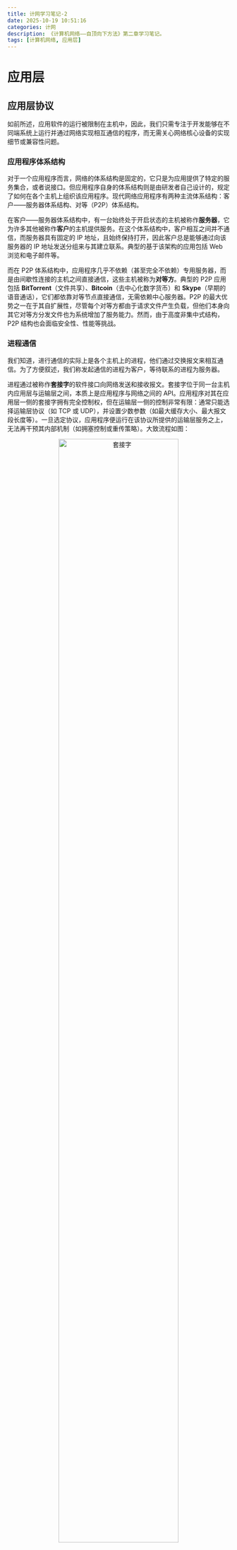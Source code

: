 ```yaml
---
title: 计网学习笔记-2
date: 2025-10-19 10:51:16
categories: 计网
description: 《计算机网络——自顶向下方法》第二章学习笔记。
tags: [计算机网络, 应用层]
---
```

# 应用层
## 应用层协议
如前所述，应用软件的运行被限制在主机中，因此，我们只需专注于开发能够在不同端系统上运行并通过网络实现相互通信的程序，而无需关心网络核心设备的实现细节或兼容性问题。

### 应用程序体系结构
对于一个应用程序而言，网络的体系结构是固定的，它只是为应用提供了特定的服务集合，或者说接口。但应用程序自身的体系结构则是由研发者自己设计的，规定了如何在各个主机上组织该应用程序。现代网络应用程序有两种主流体系结构：客户——服务器体系结构、对等（P2P）体系结构。

在客户——服务器体系结构中，有一台始终处于开启状态的主机被称作**服务器**，它为许多其他被称作**客户**的主机提供服务。在这个体系结构中，客户相互之间并不通信，而服务器具有固定的 IP 地址，且始终保持打开，因此客户总是能够通过向该服务器的 IP 地址发送分组来与其建立联系。典型的基于该架构的应用包括 Web 浏览和电子邮件等。

而在 P2P 体系结构中，应用程序几乎不依赖（甚至完全不依赖）专用服务器，而是由间歇性连接的主机之间直接通信，这些主机被称为**对等方**。典型的 P2P 应用包括 **BitTorrent**（文件共享）、**Bitcoin**（去中心化数字货币）和 **Skype**（早期的语音通话），它们都依靠对等节点直接通信，无需依赖中心服务器。P2P 的最大优势之一在于其自扩展性，尽管每个对等方都由于请求文件产生负载，但他们本身向其它对等方分发文件也为系统增加了服务能力。然而，由于高度非集中式结构，P2P 结构也会面临安全性、性能等挑战。

### 进程通信
我们知道，进行通信的实际上是各个主机上的进程，他们通过交换报文来相互通信。为了方便叙述，我们称发起通信的进程为客户，等待联系的进程为服务器。

进程通过被称作**套接字**的软件接口向网络发送和接收报文。套接字位于同一台主机内应用层与运输层之间，本质上是应用程序与网络之间的 API。应用程序对其在应用层一侧的套接字拥有完全控制权，但在运输层一侧的控制非常有限：通常只能选择运输层协议（如 TCP 或 UDP），并设置少数参数（如最大缓存大小、最大报文段长度等）。一旦选定协议，应用程序便运行在该协议所提供的运输层服务之上，无法再干预其内部机制（如拥塞控制或重传策略）。大致流程如图：

<figure style="text-align: center;">
  <img src="/illustrations/计网笔记2/1.png" alt="套接字" width="80%">
  <figcaption>套接字</figcaption>
</figure>

为了向服务器发送分组，我们需要服务器的地址和指定接收进程的标识符。在因特网中，主机由其 IP 地址唯一标识，而接收进程则通过目的端口号来指定。端口号的相关内容将在第3章介绍，IP 协议的细节则在第4章展开。

### 运输服务
我们会从四个方面来评估运输层协议能够提供的服务：可靠数据传输、吞吐量、定时和安全性。

- **可靠数据传输**指的是协议能够确保发送方发出的数据被接收方**正确、完整且按序**地交付，即使底层网络可能丢包、损坏或乱序。例如，TCP 通过确认、重传和校验机制实现可靠性，而 UDP 不提供此类保障。
- **吞吐量**指协议能为应用提供的可用带宽或数据传输速率。某些协议或网络环境可提供高吞吐量（如视频流所需的稳定带宽），而另一些则仅提供“尽力而为”的服务，实际吞吐量受网络拥塞等因素影响。具有吞吐量要求的应用被称作“带宽敏感的应用”，而没有要求的一般被称作弹性应用。
- **定时**涉及数据交付的延迟特性，如端到端时延、抖动或是否满足实时性要求。这对交互式应用（如语音通话、在线游戏）至关重要，但标准 TCP/UDP 本身不保证定时性能，需结合其他机制（如 QoS 或应用层优化）。
- **安全性**包括数据的机密性、完整性和端点认证。基础的运输层协议（如 TCP/UDP）不内置加密或认证，但可通过扩展（如 TLS/SSL）或使用安全协议（如 DTLS、QUIC 内置加密）来提供保护。

这四个维度共同决定了运输层协议是否适合特定应用的需求。在因特网中，主要提供两种运输层协议：**TCP** 和 **UDP**。

TCP 协议提供**面向连接的服务**和**可靠数据传输服务**。所谓面向连接，是指在应用层数据开始传输之前，TCP 要求客户和服务器先通过交换运输层控制信息完成**三次握手**，从而建立一条 TCP 连接；连接建立后，双方进程即可同时收发数据。通信结束后，还需通过**四次挥手**显式地拆除连接。而“可靠”如前所述，意味着 TCP 能确保所有数据被正确、完整且按序地交付给接收方。

需要说明的是，TCP 本身不提供安全性。为了实现加密、身份认证和数据完整性保护，通常会在 TCP 之上叠加 **SSL/TLS**（安全套接层/传输层安全）协议。SSL/TLS 并非独立的运输层协议，而是位于应用层与 TCP 之间的一层安全增强机制——应用数据先由 SSL/TLS 加密封装，再交由 TCP 传输。因此，像 HTTPS、安全邮件等，本质上是“**应用层 + SSL/TLS + TCP**”的组合，既保留了 TCP 的可靠性，又获得了端到端的安全保障。

UDP 协议则是一种**轻量级、无连接**的运输层协议，仅提供**最小限度的传输服务**。它在发送数据前**无需建立连接**，也不保证数据的可靠交付——既不重传丢失的报文，也不确保顺序或完整性。此外，UDP **没有流量控制和拥塞控制机制**，发送方可以以任意速率发送数据，即使网络已拥塞。这种“尽力而为”的设计使其开销极低、延迟小，适用于对实时性要求高、能容忍少量丢包的应用，如视频会议、在线游戏和 DNS 查询。

### 应用层协议
终于，我们来谈到这一节的标题了。应用层协议定义了运行在不同端系统上的应用程序进程之间如何交换报文。具体而言，它规定了以下内容：  

- **报文类型**，例如请求报文与响应报文；  
- **报文的语法**，即报文的结构、包含哪些字段以及各字段的格式；  
- **字段的语义**，也就是每个字段所表达的具体含义；  
- **通信规则**，包括一个进程在何种条件下发送报文，以及如何对收到的报文进行响应。  

有些应用层协议是由 RFC 文档定义的，属于公开标准，任何人都可以自由实现和使用；而另一些则是专有协议，由特定公司或组织私有控制，通常不公开细节或限制使用。需要注意的是，应用层协议本质上是应用程序的一部分，而非整个应用程序本身。

## Web 和 HTTP
### HTTP 概况
Web 的应用层协议是超文本传输协议（HyperText Transfer Protocol, HTTP），它是客户——服务器架构的。Web 页面由多个对象组成，每个对象是一个可通过 **URL**（统一资源定位符）寻址的文件。大多数 Web 页面包含一个 HTML 基础文件以及若干被引用的对象（如图片、样式表、脚本等），HTML 文件通过这些对象的 URL 在页面中引用它们。Web 服务器实现了 HTTP 协议的服务器端，负责存储这些 Web 对象，并响应客户端的请求。

HTTP 定义了 Web 客户端向服务器请求 Web 页面的方式，以及服务器向客户端传送页面的规则。当用户请求一个页面时，浏览器（作为 HTTP 客户端）会向目标服务器发送一个 HTTP 请求报文，指定所需资源的 URL；服务器随后处理该请求，并返回相应的 HTTP 响应报文，其中包含所请求的 Web 对象（如 HTML 文件或其他资源）。

HTTP 采用 TCP 作为运输协议，客户端与服务器在传输数据前先建立 TCP 连接，之后就可以通过套接字接口访问 TCP。

事实上，HTTP 是一个无状态协议，因为它不会保存关于客户的任何信息。正因如此，即使客户短时间内多次请求同一个对象，服务器也总会做出相同的反应。

### 持续/非持续连接
在许多因特网应用程序中，客户和服务器需要在较长时间内进行多次交互，客户会发送一系列请求，服务器也需要对每个请求作出响应。这种交互是通过 TCP 进行的，因此，是所有请求——响应对共同使用一个 TCP 还是每个请求——响应对使用单独的 TCP 会是相当重要的一个设计选择。我们将前一种称之为持续连接，后一种则称作非持续连接。HTTP 默认采用持续连接以提升效率，但也可配置为非持续连接。

为了对比两者的时间差异，我们需要引入往返时间（Round-Trip Time, RTT）。RTT 是指一个小数据包从发送方发出，到达接收方后立即返回确认，再回到发送方所经历的总时间。它反映了网络链路的延迟特性，包含了传播时延、排队时延、处理时延等，但通常不包括数据传输时延（因为使用的是小探测包）。

在非持续连接模式下，每次请求一个 Web 对象都需要经历完整的 TCP 三次握手和一次 HTTP 请求——响应交互。具体过程如下：

1. **TCP 三次握手**：客户端发送 SYN（第 1 步），服务器回复 SYN-ACK（第 2 步），客户端再发送 ACK（第 3 步）。前两步构成 1 个 RTT，第 3 步的 ACK 通常与后续的 HTTP 请求合并发送，因此握手阶段至少消耗 1 个 RTT。
2. **HTTP 请求与响应**：客户端发送 HTTP 请求，服务器返回响应对象，这一来一回再消耗1个 RTT以及传输 HTML 文件的时间。

因此，获取一个 Web 对象在非持续连接下总共需要约 2 个 RTT + 传输 HTML 文件的时间。相比之下，在持续连接下，TCP 连接在多个请求之间复用，理论上可以节省“对象数 - 1”个 RTT 的时间。

此外，非持续连接需要为每个请求单独建立和维护一个 TCP 连接，而每个连接都需分配独立的 TCP 缓冲区并维护相应的状态变量，这无疑会给客户端和服务器带来显著的资源开销和管理负担，也是非持续连接明显的缺陷之一。

### HTTP 报文格式
HTTP 报文分为请求报文和响应报文。
1. 请求报文
  下图是一个典型的 HTTP 请求报文：
  <figure style="text-align: center;">
    <img src="/illustrations/计网笔记2/2.png" alt="请求报文" width="60%">
  </figure>

  我们可以看到，报文是用 ASCII 文本书写的，每行以回车换行符结束。HTTP 报文的第一行是**请求行**，其后继的行叫**首部行**。请求行有三个字段：方法字段、URL 字段、HTTP 版本字段。方法字段可以取几种不同的值，包括 GET, POST, HEAD, PUT 和 DELETE，绝大部分使用 GET 方法。
  
  首部行中的 `Host: www.someschool.edu` 指明了所请求对象所在的主机。尽管客户端已经与该主机建立了 TCP 连接，这一行仍是必要的。实际上，`Host` 首部是 HTTP/1.1 的强制要求，我们将在之后说明这一点。

  通过包含 `Connection: close` 首部，浏览器明确告知服务器：不要使用持续连接，在发送完所请求的对象后立即关闭该 TCP 连接。

  `User-Agent` 首部用于标识发起请求的客户端类型，例子中的 `Mozilla/5.0` 通常表示 Firefox 浏览器。服务器可利用这一信息，为不同用户代理提供同一资源的**适配版本**（尽管这些版本共享相同的 URL）。

  最后，`Accept-Language: fr` 表示用户偏好法语版本的内容（如果服务器支持）；否则，服务器将返回默认语言版本。这类首部属于 HTTP 的**内容协商机制**，`Accept-Language` 仅是其中一种，其他还包括 `Accept`、`Accept-Encoding` 等，用于实现更智能、个性化的资源交付。

  然后我们来看请求报文的通用格式：

  <figure style="text-align: center;">
    <img src="/illustrations/计网笔记2/3.png" alt="通用格式" width="60%">
    <figcaption>通用格式</figcaption>
  </figure>

  多出的一个部分是实体体，它位于一个空行后面，使用 GET 方法时该实体体为空，当使用 POST 方法时才被使用。当用户提交表单时，HTTP 客户常使用 POST 方法，如使用搜索引擎时。此时 Web 页面内容依赖于表单内容，因此实体体包含的就是表单的输入值。

  当然，用表单生成的请求报文并不一定使用 POST 方法，也常常使用 GET 方法。当 HTML 表单的 `method` 属性设为 `GET`（或未指定，默认为 `GET`）时，浏览器会将表单字段及其值编码为查询字符串，并附加在请求 URL 的 `?` 之后，然后通过 HTTP GET 请求发送给服务器。例如，一个包含用户名和密码的登录表单若使用 GET，可能会生成如下 URL：

  ```
  https://example.com/login?username=alice&password=secret
  ```

  这种方式简单直观，适用于无副作用的查询操作（如搜索、筛选），但不适合传输敏感信息（因参数会暴露在 URL 中，可能被日志、浏览器历史记录泄露）或大量数据（受 URL 长度限制）。相比之下，POST 方法将表单数据放在 HTTP 报文的**请求体**（body）中，更安全、容量更大，常用于提交、上传等操作。因此，选择 GET 还是 POST，不仅影响报文结构，也关乎安全性与语义正确性。

  HEAD 方法与 GET 类似，但服务器在响应中只返回首部，常被用于调试跟踪。PUT 用于向指定的 URL 上传或替换资源。DELETE 方法允许用户或程序删除 Web 服务器上的对象。

2. 响应报文
  下图是一个典型的 HTTP 响应报文：
  <figure style="text-align: center;">
    <img src="/illustrations/计网笔记2/4.png" alt="响应报文" width="60%">
  </figure>

  了解过请求报文，响应报文的结构也明显了许多。这个报文包含三部分：状态行、首部行、实体体。这里的实体体是报文的主要部分，包含了所请求的对象本身。状态行有三个字段协议版本字段、状态码和相应状态信息。这个例子中，状态行说明了服务器正在使用 HTTP/1.1，并且服务器成功找到了并正在发送所请求的对象。

  首部行中的 `Connection: close` 表示服务器在发送完该响应后将关闭当前 TCP 连接，不再复用该连接处理后续请求。

  `Date` 首部指示的是服务器**生成并发送该响应报文的日期和时间**，而非对象本身的创建或最后修改时间——它记录的是服务器从文件系统检索对象、封装进响应并发出的确切时刻。

  `Server` 首部用于标识生成响应的服务器软件类型（如 `Apache/2.4.1`），其作用类似于请求中的 `User-Agent` 首部，帮助客户端了解服务器环境。

  `Last-Modified` 首部给出了对象在服务器上**最后被创建或修改的时间**，这对缓存机制至关重要：无论是浏览器本地缓存还是网络中的代理缓存，都依赖该字段判断缓存副本是否仍然有效。

  `Content-Length` 指明了响应实体体（即实际对象内容）的字节长度，使客户端能准确识别报文边界并高效处理数据。

  `Content-Type` 则声明了实体体中数据的 MIME 类型（如 `text/html`）。**对象的类型应由该首部字段正式指定，而非依赖文件扩展名**，这是 Web 内容正确解析的基础。

  然后我们来看响应报文的通用格式：

  <figure style="text-align: center;">
    <img src="/illustrations/计网笔记2/5.png" alt="通用格式" width="60%">
    <figcaption>通用格式</figcaption>
  </figure>

  我们补充说明一下状态码和对应的短语：
  - **200 OK**：请求成功，所请求的对象包含在响应报文中。  
  - **301 Moved Permanently**：请求的对象已被永久移至新位置，新的 URL 会在响应的 `Location` 首部中给出；客户端通常会自动跳转到该新地址。  
  - **400 Bad Request**：通用的客户端错误，表示服务器无法理解该请求（如语法错误）。  
  - **404 Not Found**：服务器找不到所请求的资源（例如文件或页面不存在）。  
  - **505 HTTP Version Not Supported**：服务器不支持请求中使用的 HTTP 协议版本。

### HTTP 扩展机制
#### cookie
我们知道 HTTP 服务器是无状态的，但一个 Web 站点通常希望能识别客户。为此，HTTP 使用 cookie，它允许站点对用户进行跟踪。cookie 技术包含四个组件：

1. HTTP 响应报文的一个 cookie 首部行
2. HTTP 请求报文的一个 cookie 首部行
3. 用户主机保留有一个 cookie 文件，并由用户的浏览器进行管理
4. Web 站点有一个后端数据库

具体流程可以参考下图，画的还是蛮明显的：
<figure style="text-align: center;">
  <img src="/illustrations/计网笔记2/6.png" alt="cookie 跟踪流程" width="60%">
  <figcaption>cookie 跟踪流程</figcaption>
</figure>

#### Web 缓存
Web 缓存器（也称为代理服务器）位于客户端与源服务器之间，用于临时存储用户最近请求过的 Web 对象副本。它通常配备专用的磁盘存储空间，并可被配置为接收用户浏览器发出的所有 HTTP 请求——即浏览器将请求首先发送给缓存器，而非直接访问源服务器。

Web 缓存器通常由 ISP、企业或学校等机构部署，其部署主要有两个原因：

首先，能够显著降低用户请求的响应时间。当用户与源服务器之间的链路带宽受限（即存在瓶颈），而用户与缓存器之间拥有高速连接（这在局域网或本地网络中很常见）时，若所请求的对象已在缓存中，缓存器便可立即返回该对象，无需等待远端服务器响应。

其次，还可以大幅减少机构接入链路的互联网流量。通过在本地满足大量重复请求，缓存器有效降低了对外带宽消耗。这使得机构（如公司或大学）无需频繁升级网络带宽，从而节省成本。此外，大规模部署 Web 缓存还能从整体上减轻因特网的 Web 流量负载，提升全网应用的性能和可扩展性。

#### 条件 GET 方法
尽管高速缓存能够显著减少用户的响应时间，但也引入了一个新的问题，就是缓存器中的对象副本可能已经过时。解决这个方法的一种机制是利用 HTTP 协议的条件 GET 方法，它允许缓存器证实它的对象是最新的。当请求报文使用 GET 方法并且包含一个`If-Modified-Since:`的首部行，它就是一个条件 GET 请求报文。

具体操作如下：

1. **缓存器发起条件 GET 请求**：  
   当缓存器收到用户对某对象的请求，且该对象在缓存中存在但可能已过期时，缓存器不会直接返回旧副本，而是向源服务器发送一个 **条件 GET 请求**。该请求使用 `GET` 方法，并在首部中包含 `If-Modified-Since` 字段，其值为缓存中该对象的 `Last-Modified` 时间。

   示例：
   ```http
   GET /index.html HTTP/1.1
   Host: www.example.com
   If-Modified-Since: Mon, 10 Oct 2025 08:00:00 GMT
   ```

2. **服务器判断资源是否更新**：  
   源服务器收到该请求后，检查所请求对象的当前 `Last-Modified` 时间：
   - 如果**未修改**，服务器返回 **`304 Not Modified`** 响应，**不携带实体体**；
   - 如果**已修改**，则返回 **`200 OK`**，并在响应体中附上**最新的完整对象**。

3. **缓存器根据响应更新行为**：
   - 若收到 `304 Not Modified`，缓存器知道原有副本仍然有效，可安全地将其返回给用户，并可更新缓存的过期时间；
   - 若收到 `200 OK` 和新内容，则用新对象**替换缓存中的旧副本**，再返回给用户。

## 电子邮件
因特网电子邮件系统包含三个部分：用户代理、邮件服务器和简单邮件传输协议（Simple Mail Transfer Protocol, SMTP）。用户代理是用户与邮件系统交互的界面，用于撰写、发送、阅读、回复和转发邮件。每位用户都在某个邮件服务器上拥有一个邮箱，用于存储发给该用户的邮件，由邮件服务器负责管理和维护。典型的流程是：发送方通过其用户代理撰写邮件，提交给发送方的邮件服务器；该服务器使用 SMTP 将邮件传送到接收方的邮件服务器；最后，接收方的邮件服务器将邮件存入收件人的邮箱中，等待用户通过其用户代理读取。如果发送方的服务器无法将邮件交付给接收方的服务器，它就会在报文队列中保持该报文并且以后再尝试发送，通常每半个小时尝试一次，如果一段时间后仍不成功，就删除该文件并用邮件通知发送方。

具体流程可以参考下图：
<figure style="text-align: center;">
  <img src="/illustrations/计网笔记2/7.png" alt="报文发送流程" width="80%">
  <figcaption>报文发送流程</figcaption>
</figure>

### SMTP
电子邮件系统主要使用的应用层协议是 SMTP，它使用 TCP 运输服务。同 HTTP 一样，SMTP 也包含客户端和服务器端两个部分。下面是一个典型的客户（C）和服务器（S）之间交换报文文本的例子：
<figure style="text-align: center;">
  <img src="/illustrations/计网笔记2/8.png" alt="客户——服务器对话" width="60%">
  <figcaption>客户——服务器对话</figcaption>
</figure>

可以看到，在建立了 TCP 连接之后，服务器会主动发送 220 响应，表示服务已准备好。在交代基本信息后（服务器回复 250 表示请求的操作已完成），客户发送 `DATA` 表示将要发送邮件，服务器如果准备好接收邮件内容，就会回复 354，客户的邮件发送以 `.` 结束，然后服务器回复 250。最后，客户会发送 `QUIT`，服务器回应 221，表示 SMTP 会话结束，即将关闭 TCP 连接。整个流程相当清晰。

对比 HTTP，可以发现，HTTP 主要是一个**拉协议**，客户端主动发起请求（“拉取”数据），服务器被动响应；而像 SMTP 这样的邮件传输协议则更接近推协议——发送方主动将数据“推送”给接收方服务器。也就是说，HTTP 是一个同步的、请求驱动的协议，SMTP 是一个异步的、消息推送式的协议。另外，受限于其设计年代，SMTP 要求邮件内容必须使用 7 位 ASCII 字符，无法直接传输二进制数据（如图片、音频等），必须依赖 MIME 等扩展机制进行编码；而 HTTP 从一开始就支持任意类型的数据，无此限制。最后，在处理包含文本和图像等多部分内容的文档时，HTTP 采用分离对象的方式：HTML 文件与图像、样式表等分别作为独立资源，通过多个请求获取；而 SMTP 将所有内容（包括附件）打包在单一邮件报文中，作为一个整体传输。

### 邮件报文格式
发送电子邮件时，邮件报文必须包含一个**首部**，其中包含描述邮件环境的元信息（如发件人、收件人、主题等），首部与报文体之间用一个**空行**分隔。首部中的每一行由**关键字、冒号和对应的值**组成（例如 `From: alice@example.com`），这与 HTTP 报文的首部格式类似。其中一些首部字段是**必需的**（如 `From`、`To`、`Date`），而另一些则是**可选的**（如 `Subject`、`Reply-To`等）。

> 注意：SMTP 并不是根据邮件首部中的信息来进行对话的。它在传输过程中通过 `MAIL FROM` 和 `RCPT TO` 等命令交换控制信息，完成路由和投递决策。这些命令完全由用户代理决定并生成，邮件内容会被完整地作为数据传递过去。邮件首部中的信息主要是供用户代理显示和使用，SMTP 服务器在传输时并不依赖这些字段。

### 邮件访问协议
我们会发现整个邮件发送流程中还缺失了一环，也就是接收方从用户代理获得邮件服务器上面的邮件。因为取报文是一个拉操作，但 SMTP 是一个推协议。为此需要引入特殊的邮件访问协议来解决这个问题，包括**第三版的邮局协议（Post Office Protocol-Version 3, POP3）**、**因特网访问协议（Internet Mail Access Protocol, IMAP）**、HTTP。

1. POP3
  POP3 是一个极其简单的邮件访问协议。建立 TCP 连接后，POP3 会按照三个阶段进行工作：特许、事务处理及更新。在特许阶段，用户代理以明文形式发送用户名和密码，供服务器对用户进行身份验证。在事务处理阶段，用户代理从服务器取回报文，同时，用户代理还能对报文做或取消删除标记，以及获取邮件的统计信息。在客户发出了 `quit` 命令后的更新阶段，用户代理将删除被标记为删除的报文，然后结束会话。

  在 POP3 的工作过程中，用户代理发出一些命令，服务器会对每个命令作出回答，`+OK (可能的数据)` 表示命令正常，`- ERR` 则表示命令出现了差错。

  特许阶段主要的命令是 `user <user name>` 和 `pass <password>`，用于向服务器提供用户名和密码，以完成身份验证。

  事务处理阶段有四个命令：`list` 用于要求服务器列出所有储存的报文的长度，`retr` 用于获取报文内容，`dele` 用于标记删除，`quit` 用于退出。如果用户选择下载并保留，那么不会发送 `dele` 命令，此时从其它机器仍能下载；如果下载并删除，就无法再下载。

  可以看到，POP3 期间，服务器临时保存了要被删除的报文的状态信息，但并不会在会话过程中携带状态信息，这极大地简化了 POP3 的实现。

2. IMAP
  在 POP3 协议下，用户无法在服务器上创建远程文件夹或将邮件在文件夹之间移动，这严重限制了邮件管理的灵活性，而 IMAP 协议则有效解决了这一问题。

  IMAP 将每封邮件与一个文件夹关联：当邮件首次到达服务器时，默认归属于收件人的 **INBOX** 文件夹。用户随后可以将邮件移动到自己创建的新文件夹中，进行阅读、删除、归档等操作。IMAP 提供了专门的命令，支持用户创建文件夹、在文件夹间移动邮件，以及在远程文件夹中按指定条件（如发件人、主题、日期等）查询匹配的邮件。

  值得注意的是，与无状态的 POP3 不同，IMAP 服务器会维护用户的会话状态信息，包括文件夹名称、各邮件与文件夹的关联关系等，从而实现跨设备一致的邮件管理体验。

  IMAP 的另一个重要特性是支持**部分获取邮件内容**。例如，用户代理可以仅获取某封邮件的首部，或只下载一个多部分 MIME 邮件中的特定部分（如文本正文，而不下载附件）。这一功能在用户代理与邮件服务器之间使用低带宽连接（如早期的拨号调制解调器）时尤为有用：用户无需下载整封邮件，尤其可以避免传输可能包含音频、视频等大体积附件的邮件，从而节省时间和带宽。

3. 基于 Web 的电子邮件
  此时，用户代理就是普通的 Web 浏览器，用户与远程邮箱之间的通信完全通过 HTTP 进行。在这种模式下，用户撰写并发送的邮件也是通过 HTTP 请求提交给邮件服务器，而非直接使用 SMTP 协议。邮件服务器在接收到 HTTP 请求后，再在后端通过 SMTP 将邮件转发至目标服务器。

## DNS
主机的标识方式有多种。一种是使用便于人类记忆的**主机名**（如 `www.baidu.com`），但它几乎不包含主机在因特网中位置的信息，且长度不固定、由字母和数字混合组成，难以被路由器高效处理。  

另一种是使用 **IP 地址** 进行标识。以 IPv4 为例，它由 4 个字节（32 位）组成，每个字节用 0 到 255 之间的十进制数表示，并用句点分隔，例如 `192.168.1.1`。这种格式不仅便于阅读，还体现了**层次化的网络结构**：从左到右，地址的范围由宽泛逐渐细化，前几位通常表示网络部分，后几位标识该网络中的具体主机，从而支持高效路由与寻址。

### DNS 服务
如前所述，主机名有两种标识方式，人类倾向于便于记忆的主机名，但路由器倾向于结构化的 IP 地址。为此我们需要能够进行主机名到 IP 地址转换的目录服务，这就是域名服务（Domain Name System, DNS）的主要任务。DNS 是一个分布式、分层的数据库系统，由全球范围内的 DNS 服务器协同实现；同时，它也是一套应用层协议，允许主机通过标准查询机制访问该数据库。DNS 服务器通常运行在 Unix 系统上，使用如 BIND（Berkeley Internet Name Domain）等软件。DNS 协议主要运行在 UDP 之上，使用 53 号端口。

DNS 通常是其他应用层协议所使用的，包括我们之前了解了的 HTTP 和 SMTP。可以预想到的是，DNS 不止可以提供从主机名到 IP 地址的转换服务。事实上，DNS 还提供多种关键服务，包括：  
- **主机别名**：允许为同一主机设置易记或用途明确的别名；  
- **邮件服务器别名**：指定接收某域名邮件的邮件服务器；  
- **负载分配**：通过返回多个 IP 地址实现简单的轮询式负载均衡，将用户请求分散到多个服务器，提升系统可扩展性与可靠性。  

这些功能使 DNS 成为互联网基础设施中不可或缺的组成部分，远超一个简单的“名字到地址”的映射工具。

### DNS 工作原理
当主机上的某个应用程序需要将主机名解析为 IP 地址时，它会调用本地的 DNS 客户端（通常通过操作系统提供的解析库），并传入待查询的主机名。随后，本地 DNS 解析器会向网络中的 DNS 服务器发送一个 DNS 查询报文。经过一段时间，它会收到一个包含所请求映射关系的 DNS 响应报文。最终，解析结果会被返回给最初发起请求的应用程序，供其建立网络连接使用。

最容易想到的一种设计是使用单一的 DNS 服务器来存储所有主机名与 IP 地址的映射，但这种集中式架构显然无法满足当今因特网的需求。它存在单点故障、通信容量、时延、维护困难等诸多致命缺陷。因此，现代 DNS 采用了分布式数据库架构，通过分层、分布在全球的 DNS 服务器协同工作，既提升了系统的可靠性与可扩展性，又有效降低了查询时延和管理开销。

#### 分布式、层次数据库
DNS 服务器大致分为三种：根 DNS 服务器、顶级域（Top-Level Domain, TLD）DNS 服务器和权威 DNS 服务器。这些服务器按如图所示的方式组织起来：
<figure style="text-align: center;">
  <img src="/illustrations/计网笔记2/9.png" alt="DNS 服务器层次" width="80%">
  <figcaption>DNS 服务器层次</figcaption>
</figure>

1. 根 DNS 服务器
  全球共有 13 组逻辑根服务器，它们提供 TLD 服务器的 IP 地址，引导解析过程进入下一阶段。
2. TLD 服务器
  对于每个通用顶级域（如 `.com`、`.org`、`.net`、`.edu`、`.gov`）以及国家代码顶级域（如 `.uk`、`.fr`、`.ca`、`.jp`），都设有对应的 TLD 服务器。支撑这些 TLD 的网络基础设施通常规模庞大且高度复杂，其核心作用是当收到域名查询时，返回负责该域名的权威 DNS 服务器的 IP 地址，引导解析过程进入再下一阶段。
3. 权威 DNS 服务器
  权威 DNS 服务器储存了将主机名字映射为 IP 地址的具体 DNS 记录。

除此之外，还有一种相当重要的 DNS 服务器，它被称作本地 DNS 服务器。它并不属于 DNS 服务器的官方层次结构中，但在实际解析过程中相当重要。它通常由 ISP 提供，并通过 DHCP 自动配置到主机。用户主机发起域名解析时，首先联系的就是这台本地 DNS 服务器，然后本地 DNS 服务器会代表用户递归地遍历 DNS 层次结构完成查询，并将结果缓存，以加速后续相同请求。由于它通常部署在用户附近，不仅能显著降低解析延迟，还能有效减轻全球 DNS 服务器的负载。

因此，真实的 DNS 服务器的交互应该是如下图所示的：
<figure style="text-align: center;">
  <img src="/illustrations/计网笔记2/10.png" alt="DNS 服务器交互" width="40%">
  <figcaption>DNS 服务器交互</figcaption>
</figure>

事实上，权威 DNS 服务器可以进一步将子域的解析权委派出去，从而形成比“根 → TLD → 权威”更复杂的多级 DNS 结构。通常，TLD 服务器并不直接知道某主机的最终权威服务器，而仅知道该域名的**父级 DNS 服务器**；随后，该父级服务器再指向更具体的**子域权威服务器**。因此，一次完整的 DNS 查询往往需要跨越三层以上的服务器，而非简单的三层结构。

DNS 查询分为**递归查询**和**迭代查询**两种方式。  
- 在**递归查询**中，DNS 服务器收到请求后，会**代表客户端全程完成解析**，最终直接返回最终结果（或错误），客户端只需等待即可；  
- 在**迭代查询**中，DNS 服务器若无法直接回答，会返回**下一个应查询的服务器地址**，由客户端（或上一级服务器）自行继续查询。

在实际的 DNS 解析过程中，一般主机向本地 DNS 服务器发起的是递归查询，而本地 DNS 服务器向根、TLD、权威等服务器发起的则是迭代查询。这种混合模式兼顾了用户体验（客户端只需发一次请求）和系统可扩展性（避免根服务器等承担递归负担）。

#### DNS 缓存
DNS 系统另一个非常重要的特性是**缓存机制**，其原理就是本地 DNS 服务器会将先前查询到的主机名与 IP 地址的映射关系临时存储在缓存中。当后续收到相同查询时，可直接返回缓存结果，无需再次遍历整个 DNS 层次结构。为保证数据的时效性，每条缓存记录都附带一个生存时间（Time To Live, TTL），通常为数小时至两天，超时后即被自动丢弃，以确保解析结果不会长期滞后于实际变更。

另外，本地 DNS 服务器不止可以储存主机名的映射，它同样能够缓存 TLD 服务器的 IP 地址。因此，绝大多数情况下，根服务器都被跳过了。

### DNS 记录和报文
#### 资源记录
所有共同构成 DNS 分布式数据库的 DNS 服务器都存储着**资源记录**（Resource Record, RR），这些记录提供了主机名到 IP 地址的映射等信息。每条 DNS 响应报文通常包含一条或多条资源记录。

RR 是一个包含了下列字段的四元组：
$$(Name, Value, Type, TTL)$$

TTL 如前所述是生存时间，而 Name 和 Value 的值取决于 Type：

- **A 记录**（Address）：将主机名映射到 IPv4 地址。  
  格式：`(Name=主机名, Value=IP地址, Type=A)`  
  示例：`(relay1.bar.foo.com, 145.37.93.126, A)`

- **NS 记录**（Name Server）：指定负责某域名的权威 DNS 服务器。  
  格式：`(Name=域名, Value=权威 DNS 服务器主机名, Type=NS)`  
  示例：`(foo.com, dns.foo.com, NS)`  
  用于在 DNS 查询链中引导解析过程。

- **CNAME 记录**（Canonical Name）：为主机名定义一个别名，指向其规范（真实）主机名。  
  格式：`(Name=别名, Value=规范主机名, Type=CNAME)`  
  示例：`(foo.com, relay1.bar.foo.com, CNAME)`

- **MX 记录**（Mail eXchanger）：指定接收某域名邮件的邮件服务器的规范主机名。  
  格式：`(Name=域名, Value=邮件服务器主机名, Type=MX)`  
  示例：`(foo.com, mail.bar.foo.com, MX)`  
  允许邮件服务器使用与 Web 服务器等相同的别名；要获取邮件服务器地址，应查询 MX 记录；获取其他服务地址，则应查询 CNAME 或 A 记录。

可以看到，前文提到的 DNS 的其他功能（主机别名和邮件服务器别名）正是通过 **CNAME** 和 **MX** 记录来实现的。

#### DNS 报文
DNS 报文格式如图所示：
<figure style="text-align: center;">
  <img src="/illustrations/计网笔记2/11.png" alt="DNS 报文格式" width="65%">
  <figcaption>DNS 报文格式</figcaption>
</figure>

1. 首部区域
  DNS 报文的前 12 个字节为**首部区域**，包含 6 个字段，用于描述报文的基本信息。第一个字段是**标识符**，用于匹配查询请求与对应的响应。随后是**标志字段**，包含多个关键标志位：  
  - **QR**（Query/Response）：指示报文类型，0 表示查询，1 表示回答；  
  - **AA**（Authoritative Answer）：仅在回答报文中有效，置位时表示该服务器是所查询域名的权威 DNS 服务器；  
  - **RD**（Recursion Desired）：由客户端设置，表示希望服务器执行递归查询；  
  - **RA**（Recursion Available）：由服务器在回答中设置，表示自身支持递归查询。  

  首部最后四个字段为**数量字段**，分别指明问题数、回答资源记录数、权威资源记录数和附加资源记录数，其含义不言自明。

2. 问题区域  
  问题区域包含本次 DNS 查询的具体信息，包含正在被查询的主机名和问题类型。

3. 回答区域  
  回答区域包含一条或多条 RR，用于响应查询请求。例如，若查询类型为 A，则回答中会包含对应的 IP 地址记录。

4. 权威区域
  权威区域包含了其他权威服务器的记录。

5. 附加区域
  附加区域包含与查询相关的额外资源记录，用于提供辅助信息。例如，当响应中包含一条 MX 记录时，通常会在此区域附带该邮件服务器对应的 A 记录（即其 IP 地址），以避免客户端再次发起查询，从而提高解析效率。

#### DNS 记录的添加
当一个组织获得域名的管理权后，它并不会直接向全球 DNS 数据库写入数据，而是通过权威 DNS 服务器间接完成这一过程。具体来说，组织会在自己的权威服务器上维护一个**区域文件**，其中包含该域名下的各种资源记录。这些记录定义了域名与其对应 IP 地址或服务的映射关系。对于公共域名，域名注册商或 DNS 托管服务商通常提供可视化的管理界面，用户在其中添加或修改记录后，系统会自动更新相应的区域文件，并在权威 DNS 服务器上生效。随后，这些更新会通过 DNS 层级体系被逐级缓存和传播，从而成为全球可查询的 DNS 数据。

## P2P 文件分发
之前的三个应用均采用客户端—服务器架构，高度依赖始终在线的基础设施服务器。而接下来要介绍的 P2P 架构则几乎不依赖此类中心化服务器。

一个典型的 P2P 应用是用于文件分发的 BitTorrent。在 BitTorrent 的术语中，参与某一特定文件分发的所有对等方组成的集合被称为一个“洪流”（torrent）。在该洪流中，对等方彼此交换等长的文件块（chunk），典型块大小为 256 KB。当一个对等方首次加入洪流时，它尚未拥有任何文件块。随着时间推移，它逐步下载并累积越来越多的块；与此同时，它也会将已获得的块上传给其他对等方。一旦某个对等方完整获取了整个文件，它可以选择立即离开洪流，也可以继续留在洪流中，为其他对等方上传数据。此外，任何对等方都可能在仅持有部分文件块时中途离开洪流，并在之后重新加入。

我们可以看出，相比传统的客户端—服务器架构，P2P 架构能显著缩短文件分发所需的时间。

### BitTorrent 工作原理
在每个洪流中，都有一个基础设施节点，一般称作**追踪器**。当一个对等方加入洪流时，它会向追踪器注册自己，并且周期性地通知追踪器它仍在洪流中。通过这样的方式，追踪器可以实时了解洪流中对等方的状况。

当一个新的对等方加入洪流时，追踪器会随机选取当前仍在该洪流中的一组对等方，并将其 IP 地址返回给新加入者。随后，该对等方会尝试与这些节点建立并行的 TCP 连接。随着时间推移，部分连接的对等方可能离开洪流，同时也会有其他新的对等方主动尝试与它建立连接。

在任意给定时刻，每个对等方都持有该文件的块的一个子集，且不同对等方所拥有的子集通常各不相同。此时，每个对等方会通过 TCP 向其相邻对等方查询对方所拥有的块列表，并针对自身尚未获取的块发起请求。

此时，对等方面临两个决策，一是选择请求哪些块，二是决定向哪些发出请求的邻居发送自己拥有的块。在选择请求块时，通常采用“最稀缺优先”策略——即优先下载当前洪流中最稀有的块。这种策略有助于均衡各块在洪流中的分布，防止某些块因数量过少而成为分发瓶颈，从而提升整体传输效率。在决定响应哪些请求时，对等方通常会优先向那些能最快为其提供数据的邻居发送块，这些被选中的高速邻居被称为“疏通”节点。此外，每隔 30 秒，每个对等方还会强制选择一个未被疏通的邻居进行“乐观疏通”，向其发送数据块。这一机制有助于发现潜在的高速对等方、鼓励合作，并提升整个洪流的分发效率和鲁棒性。

除了上述机制外，BitTorrent 实际上还包含许多其他精巧的设计，但受限于学习目标和篇幅，此处不再展开讨论。